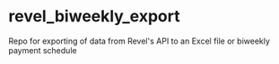 # revel_biweekly_export
Repo for exporting of data from Revel's API to an Excel file or biweekly payment schedule
